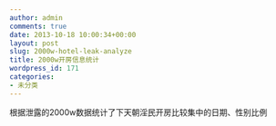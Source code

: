 ```yaml
---
author: admin
comments: true
date: 2013-10-18 10:00:34+00:00
layout: post
slug: 2000w-hotel-leak-analyze
title: 2000w开房信息统计
wordpress_id: 171
categories:
- 未分类
---
```

根据泄露的2000w数据统计了下天朝淫民开房比较集中的日期、性别比例
<script src="http://libs.baidu.com/jquery/2.0.0/jquery.min.js"></script>
<script src="http://code.highcharts.com/stock/highstock.js"></script>
<script src="http://code.highcharts.com/stock/modules/exporting.js"></script>
<script src="http://code.highcharts.com/themes/grid.js"></script>

<script>

//中国法定节日 有新年（１月１日，放假一天）；春节（农历新年，除夕、正月初一、初二放假三天）；清明节（农历清明当日，放假一天）；国际劳动妇女节（３月８日，妇女放假半天）；植树节（３月１２日）；国际劳动节（５月１日，放假一天）；中国青年节（５月４日，１４周岁以上的青年放假半天）；端午节（农历端午当日，放假一天）；国际护士节（５月１２日）；儿童节（６月１日，不满１４周岁的少年儿童放假一天）；中国共产党诞生纪念日（７月１日）；中国人民解放军建军纪念日（８月１日，现役军人放假半天）；教师节（９月１０日）；中秋节（农历中秋当日，放假一天）；国庆节（１０月１日，放假三天）；记者节（１１月８日）。 [全国年节及纪念日放假办法]

var kf_data = [{x:1285804800* 1000,y:     22865},
    {x:1285891200* 1000,y:     19733},
    {x:1285977600* 1000,y:     10212},
    {x:1286064000* 1000,y:     12293},
    {x:1286150400* 1000,y:     11103},
    {x:1286236800* 1000,y:     13060},
    {x:1286323200* 1000,y:     12246},
    {x:1286409600* 1000,y:     16126},
    {x:1286496000* 1000,y:     47388},
    {x:1286582400* 1000,y:     34319},
    {x:1286668800* 1000,y:     30275},
    {x:1286755200* 1000,y:      9910},
    {x:1286841600* 1000,y:     13972},
    {x:1286928000* 1000,y:     12989},
    {x:1287014400* 1000,y:     21952},
    {x:1287100800* 1000,y:     34605},
    {x:1287187200* 1000,y:     49151},
    {x:1287273600* 1000,y:     22489},
    {x:1287360000* 1000,y:     31557},
    {x:1287446400* 1000,y:     28069},
    {x:1287532800* 1000,y:      9764},
    {x:1287619200* 1000,y:     47644},
    {x:1287705600* 1000,y:     13367},
    {x:1287792000* 1000,y:     14558},
    {x:1287878400* 1000,y:     16194},
    {x:1287964800* 1000,y:     21572},
    {x:1288051200* 1000,y:     12943},
    {x:1288137600* 1000,y:     12713},
    {x:1288224000* 1000,y:     12492},
    {x:1288310400* 1000,y:     12138},
    {x:1288396800* 1000,y:     13069},
    {x:1288483200* 1000,y:     15749},
    {x:1288569600* 1000,y:     18564},
    {x:1288656000* 1000,y:     12804},
    {x:1288742400* 1000,y:     10332},
    {x:1288828800* 1000,y:     10260},
    {x:1288915200* 1000,y:     11788},
    {x:1289001600* 1000,y:     12422},
    {x:1289088000* 1000,y:     13366},
    {x:1289174400* 1000,y:     17489},
    {x:1289260800* 1000,y:     10881},
    {x:1289347200* 1000,y:     10590},
    {x:1289433600* 1000,y:      2144},
    {x:1289520000* 1000,y:     17595},
    {x:1289606400* 1000,y:     12487},
    {x:1289692800* 1000,y:      4876},
    {x:1289779200* 1000,y:     26216},
    {x:1289865600* 1000,y:     11178},
    {x:1289952000* 1000,y:     10920},
    {x:1290038400* 1000,y:     10990},
    {x:1290124800* 1000,y:     11035},
    {x:1290211200* 1000,y:     12379},
    {x:1290297600* 1000,y:     13728},
    {x:1290384000* 1000,y:     17191},
    {x:1290470400* 1000,y:     10716},
    {x:1290556800* 1000,y:     12392},
    {x:1290643200* 1000,y:     10609},
    {x:1290729600* 1000,y:     12130},
    {x:1290816000* 1000,y:     12956},
    {x:1290902400* 1000,y:      3612},
    {x:1290988800* 1000,y:     17141},
    {x:1291075200* 1000,y:      9625},
    {x:1291161600* 1000,y:      9650},
    {x:1291248000* 1000,y:     10203},
    {x:1291334400* 1000,y:     11259},
    {x:1291420800* 1000,y:     11430},
    {x:1291507200* 1000,y:     12419},
    {x:1291593600* 1000,y:     20449},
    {x:1291680000* 1000,y:     10080},
    {x:1291766400* 1000,y:      9707},
    {x:1291852800* 1000,y:      9944},
    {x:1291939200* 1000,y:     10872},
    {x:1292025600* 1000,y:     11879},
    {x:1292112000* 1000,y:     13167},
    {x:1292198400* 1000,y:     13287},
    {x:1292284800* 1000,y:     11729},
    {x:1292371200* 1000,y:      9893},
    {x:1292457600* 1000,y:      9907},
    {x:1292544000* 1000,y:     11211},
    {x:1292630400* 1000,y:     12055},
    {x:1292716800* 1000,y:     13121},
    {x:1292803200* 1000,y:     15101},
    {x:1292889600* 1000,y:     13291},
    {x:1292976000* 1000,y:     10800},
    {x:1293062400* 1000,y:     10973},
    {x:1293148800* 1000,y:     10781},
    {x:1293235200* 1000,y:     12001},
    {x:1293321600* 1000,y:     14805},
    {x:1293408000* 1000,y:     16925},
    {x:1293494400* 1000,y:      9703},
    {x:1293580800* 1000,y:     11353},
    {x:1293667200* 1000,y:     12633},
    {x:1293753600* 1000,y:     10710},
    {x:1293840000* 1000,y:     11255},
    {x:1293926400* 1000,y:     12888},
    {x:1294012800* 1000,y:     15756},
    {x:1294099200* 1000,y:     25151},
    {x:1294185600* 1000,y:      9906},
    {x:1294272000* 1000,y:      7918},
    {x:1294358400* 1000,y:     10411},
    {x:1294444800* 1000,y:     11364},
    {x:1294531200* 1000,y:     11433},
    {x:1294617600* 1000,y:     13553},
    {x:1294704000* 1000,y:      9782},
    {x:1294790400* 1000,y:     13373},
    {x:1294876800* 1000,y:     11293},
    {x:1294963200* 1000,y:     11301},
    {x:1295049600* 1000,y:      4481},
    {x:1295136000* 1000,y:     12306},
    {x:1295222400* 1000,y:     16346},
    {x:1295308800* 1000,y:     11652},
    {x:1295395200* 1000,y:     12510},
    {x:1295481600* 1000,y:     10683},
    {x:1295568000* 1000,y:     12542},
    {x:1295654400* 1000,y:     12323},
    {x:1295740800* 1000,y:     11803},
    {x:1295827200* 1000,y:     13833},
    {x:1295913600* 1000,y:     13128},
    {x:1296000000* 1000,y:     12015},
    {x:1296086400* 1000,y:     11173},
    {x:1296172800* 1000,y:     10559},
    {x:1296259200* 1000,y:     11506},
    {x:1296345600* 1000,y:     10598},
    {x:1296432000* 1000,y:     10455},
    {x:1296518400* 1000,y:      9491},
    {x:1296604800* 1000,y:      7318},
    {x:1296691200* 1000,y:      5279},
    {x:1296777600* 1000,y:      4543},
    {x:1296864000* 1000,y:      1778},
    {x:1296950400* 1000,y:     10954},
    {x:1297036800* 1000,y:     14618},
    {x:1297123200* 1000,y:     16028},
    {x:1297209600* 1000,y:     14495},
    {x:1297296000* 1000,y:     12572},
    {x:1297382400* 1000,y:     11407},
    {x:1297468800* 1000,y:     11152},
    {x:1297555200* 1000,y:     11770},
    {x:1297641600* 1000,y:     12632},
    {x:1297728000* 1000,y:      9323},
    {x:1297814400* 1000,y:     15395},
    {x:1297900800* 1000,y:     11222},
    {x:1297987200* 1000,y:      8978},
    {x:1298073600* 1000,y:      7345},
    {x:1298160000* 1000,y:      2881},
    {x:1298246400* 1000,y:      7065},
    {x:1298332800* 1000,y:      4950},
    {x:1298419200* 1000,y:      4505},
    {x:1298505600* 1000,y:      4344},
    {x:1298592000* 1000,y:      5911},
    {x:1298678400* 1000,y:      5705},
    {x:1298764800* 1000,y:      5016},
    {x:1298851200* 1000,y:      2641},
    {x:1298937600* 1000,y:      3066},
    {x:1299024000* 1000,y:     10173},
    {x:1299110400* 1000,y:     10465},
    {x:1299196800* 1000,y:     11047},
    {x:1299283200* 1000,y:     13526},
    {x:1299369600* 1000,y:     15512},
    {x:1299456000* 1000,y:     15144},
    {x:1299542400* 1000,y:      7664},
    {x:1299628800* 1000,y:      9033},
    {x:1299715200* 1000,y:     15559},
    {x:1299801600* 1000,y:     14077},
    {x:1299888000* 1000,y:     13907},
    {x:1299974400* 1000,y:     15450},
    {x:1300060800* 1000,y:     61783},
    {x:1300147200* 1000,y:     29867},
    {x:1300233600* 1000,y:      6176},
    {x:1300320000* 1000,y:     10506},
    {x:1300406400* 1000,y:      8051},
    {x:1300492800* 1000,y:     13317},
    {x:1300579200* 1000,y:     16573},
    {x:1300665600* 1000,y:     16396},
    {x:1300752000* 1000,y:     11902},
    {x:1300838400* 1000,y:     12261},
    {x:1300924800* 1000,y:     12182},
    {x:1301011200* 1000,y:     12283},
    {x:1301097600* 1000,y:     14334},
    {x:1301184000* 1000,y:     15584},
    {x:1301270400* 1000,y:     17176},
    {x:1301356800* 1000,y:     10318},
    {x:1301443200* 1000,y:     13197},
    {x:1301529600* 1000,y:     12921},
    {x:1301616000* 1000,y:     13159},
    {x:1301702400* 1000,y:     13824},
    {x:1301788800* 1000,y:     14546},
    {x:1301875200* 1000,y:     16506},
    {x:1301961600* 1000,y:      6036},
    {x:1302048000* 1000,y:     18525},
    {x:1302134400* 1000,y:     10375},
    {x:1302220800* 1000,y:      9633},
    {x:1302307200* 1000,y:     14940},
    {x:1302393600* 1000,y:     16188},
    {x:1302480000* 1000,y:     17333},
    {x:1302566400* 1000,y:     13254},
    {x:1302652800* 1000,y:     12014},
    {x:1302739200* 1000,y:     12974},
    {x:1302825600* 1000,y:     13793},
    {x:1302912000* 1000,y:     13971},
    {x:1302998400* 1000,y:     17514},
    {x:1303084800* 1000,y:     18509},
    {x:1303171200* 1000,y:     13818},
    {x:1303257600* 1000,y:     13208},
    {x:1303344000* 1000,y:     14389},
    {x:1303430400* 1000,y:     14545},
    {x:1303516800* 1000,y:     14971},
    {x:1303603200* 1000,y:     18307},
    {x:1303689600* 1000,y:     20408},
    {x:1303776000* 1000,y:     14648},
    {x:1303862400* 1000,y:     14570},
    {x:1303948800* 1000,y:     14613},
    {x:1304035200* 1000,y:     14881},
    {x:1304121600* 1000,y:     14819},
    {x:1304208000* 1000,y:     19822},
    {x:1304294400* 1000,y:     23765},
    {x:1304380800* 1000,y:     25307},
    {x:1304467200* 1000,y:     14615},
    {x:1304553600* 1000,y:     12962},
    {x:1304640000* 1000,y:     12952},
    {x:1304726400* 1000,y:     15394},
    {x:1304812800* 1000,y:     17016},
    {x:1304899200* 1000,y:     17038},
    {x:1304985600* 1000,y:     14147},
    {x:1305072000* 1000,y:     12986},
    {x:1305158400* 1000,y:     12926},
    {x:1305244800* 1000,y:     14126},
    {x:1305331200* 1000,y:     14904},
    {x:1305417600* 1000,y:     17229},
    {x:1305504000* 1000,y:     19065},
    {x:1305590400* 1000,y:     14387},
    {x:1305676800* 1000,y:     13119},
    {x:1305763200* 1000,y:     13646},
    {x:1305849600* 1000,y:     14571},
    {x:1305936000* 1000,y:     16071},
    {x:1306022400* 1000,y:     18650},
    {x:1306108800* 1000,y:     18393},
    {x:1306195200* 1000,y:     14579},
    {x:1306281600* 1000,y:     12862},
    {x:1306368000* 1000,y:     13516},
    {x:1306454400* 1000,y:     14454},
    {x:1306540800* 1000,y:     15310},
    {x:1306627200* 1000,y:     19154},
    {x:1306713600* 1000,y:     18682},
    {x:1306800000* 1000,y:     15125},
    {x:1306886400* 1000,y:     13308},
    {x:1306972800* 1000,y:     12907},
    {x:1307059200* 1000,y:     13789},
    {x:1307145600* 1000,y:     14993},
    {x:1307232000* 1000,y:     16783},
    {x:1307318400* 1000,y:     20045},
    {x:1307404800* 1000,y:     18044},
    {x:1307491200* 1000,y:     13114},
    {x:1307577600* 1000,y:     15142},
    {x:1307664000* 1000,y:     14032},
    {x:1307750400* 1000,y:     15143},
    {x:1307836800* 1000,y:      6755},
    {x:1307923200* 1000,y:     17700},
    {x:1308009600* 1000,y:     12765},
    {x:1308096000* 1000,y:     12641},
    {x:1308182400* 1000,y:     14001},
    {x:1308268800* 1000,y:     14725},
    {x:1308355200* 1000,y:     15325},
    {x:1308441600* 1000,y:     17098},
    {x:1308528000* 1000,y:     18751},
    {x:1308614400* 1000,y:     14054},
    {x:1308700800* 1000,y:     59654},
    {x:1308787200* 1000,y:     14575},
    {x:1308873600* 1000,y:     14437},
    {x:1308960000* 1000,y:      6197},
    {x:1309046400* 1000,y:     17914},
    {x:1309132800* 1000,y:     23845},
    {x:1309219200* 1000,y:     15114},
    {x:1309305600* 1000,y:     14634},
    {x:1309392000* 1000,y:     14512},
    {x:1309478400* 1000,y:     14900},
    {x:1309564800* 1000,y:     16707},
    {x:1309651200* 1000,y:     19382},
    {x:1309737600* 1000,y:     18782},
    {x:1309824000* 1000,y:     15562},
    {x:1309910400* 1000,y:     29510},
    {x:1309996800* 1000,y:     17248},
    {x:1310083200* 1000,y:     16574},
    {x:1310169600* 1000,y:     18142},
    {x:1310256000* 1000,y:     19670},
    {x:1310342400* 1000,y:     20938},
    {x:1310428800* 1000,y:     17737},
    {x:1310515200* 1000,y:     17422},
    {x:1310601600* 1000,y:      7959},
    {x:1310688000* 1000,y:      4745},
    {x:1310774400* 1000,y:     19409},
    {x:1310860800* 1000,y:     20075},
    {x:1310947200* 1000,y:     20911},
    {x:1311033600* 1000,y:     17411},
    {x:1311120000* 1000,y:     15882},
    {x:1311206400* 1000,y:     15684},
    {x:1311292800* 1000,y:     16519},
    {x:1311379200* 1000,y:     17174},
    {x:1311465600* 1000,y:     19020},
    {x:1311552000* 1000,y:     20751},
    {x:1311638400* 1000,y:     16650},
    {x:1311724800* 1000,y:     16252},
    {x:1311811200* 1000,y:     16204},
    {x:1311897600* 1000,y:     15669},
    {x:1311984000* 1000,y:     17559},
    {x:1312070400* 1000,y:     19153},
    {x:1312156800* 1000,y:     21462},
    {x:1312243200* 1000,y:     14937},
    {x:1312329600* 1000,y:     15209},
    {x:1312416000* 1000,y:     14712},
    {x:1312502400* 1000,y:     15434},
    {x:1312588800* 1000,y:     17352},
    {x:1312675200* 1000,y:     18348},
    {x:1312761600* 1000,y:     21263},
    {x:1312848000* 1000,y:     15745},
    {x:1312934400* 1000,y:     15699},
    {x:1313020800* 1000,y:     15071},
    {x:1313107200* 1000,y:     17179},
    {x:1313193600* 1000,y:     17462},
    {x:1313280000* 1000,y:     19179},
    {x:1313366400* 1000,y:     20174},
    {x:1313452800* 1000,y:     15985},
    {x:1313539200* 1000,y:     16493},
    {x:1313625600* 1000,y:     16191},
    {x:1313712000* 1000,y:     15801},
    {x:1313798400* 1000,y:     16968},
    {x:1313884800* 1000,y:     19425},
    {x:1313971200* 1000,y:     21767},
    {x:1314057600* 1000,y:     15344},
    {x:1314144000* 1000,y:     15343},
    {x:1314230400* 1000,y:     15768},
    {x:1314316800* 1000,y:     21702},
    {x:1314403200* 1000,y:     17190},
    {x:1314489600* 1000,y:     20631},
    {x:1314576000* 1000,y:     20617},
    {x:1314662400* 1000,y:     15024},
    {x:1314748800* 1000,y:     14556},
    {x:1314835200* 1000,y:     14476},
    {x:1314921600* 1000,y:     14333},
    {x:1315008000* 1000,y:     15962},
    {x:1315094400* 1000,y:     18669},
    {x:1315180800* 1000,y:     37304},
    {x:1315267200* 1000,y:     13511},
    {x:1315353600* 1000,y:     14238},
    {x:1315440000* 1000,y:     14450},
    {x:1315526400* 1000,y:     15167},
    {x:1315612800* 1000,y:     15670},
    {x:1315699200* 1000,y:     16683},
    {x:1315785600* 1000,y:     20249},
    {x:1315872000* 1000,y:     15932},
    {x:1315958400* 1000,y:      9870},
    {x:1316044800* 1000,y:     13699},
    {x:1316131200* 1000,y:     13797},
    {x:1316217600* 1000,y:     15213},
    {x:1316304000* 1000,y:     17702},
    {x:1316390400* 1000,y:     19856},
    {x:1316476800* 1000,y:     13356},
    {x:1316563200* 1000,y:     14911},
    {x:1316649600* 1000,y:     15153},
    {x:1316736000* 1000,y:     14587},
    {x:1316822400* 1000,y:     15907},
    {x:1316908800* 1000,y:     17930},
    {x:1316995200* 1000,y:     20061},
    {x:1317081600* 1000,y:     13829},
    {x:1317168000* 1000,y:     15034},
    {x:1317254400* 1000,y:     14841},
    {x:1317340800* 1000,y:     16438},
    {x:1317427200* 1000,y:     15161},
    {x:1317513600* 1000,y:     17690},
    {x:1317600000* 1000,y:     23433},
    {x:1317686400* 1000,y:     24553},
    {x:1317772800* 1000,y:     25355},
    {x:1317859200* 1000,y:     27938},
    {x:1317945600* 1000,y:     25834},
    {x:1318032000* 1000,y:     20611},
    {x:1318118400* 1000,y:     14046},
    {x:1318204800* 1000,y:     12596},
    {x:1318291200* 1000,y:     12615},
    {x:1318377600* 1000,y:     13632},
    {x:1318464000* 1000,y:     13328},
    {x:1318550400* 1000,y:     14008},
    {x:1318636800* 1000,y:     15858},
    {x:1318723200* 1000,y:     18374},
    {x:1318809600* 1000,y:     21643},
    {x:1318896000* 1000,y:     14545},
    {x:1318982400* 1000,y:     15113},
    {x:1319068800* 1000,y:     14240},
    {x:1319155200* 1000,y:     14490},
    {x:1319241600* 1000,y:     16701},
    {x:1319328000* 1000,y:     19370},
    {x:1319414400* 1000,y:     20272},
    {x:1319500800* 1000,y:     16407},
    {x:1319587200* 1000,y:     13546},
    {x:1319673600* 1000,y:     14201},
    {x:1319760000* 1000,y:     14566},
    {x:1319846400* 1000,y:     16850},
    {x:1319932800* 1000,y:     18375},
    {x:1320019200* 1000,y:     21663},
    {x:1320105600* 1000,y:     13920},
    {x:1320192000* 1000,y:     13805},
    {x:1320278400* 1000,y:     14235},
    {x:1320364800* 1000,y:     13689},
    {x:1320451200* 1000,y:     15455},
    {x:1320537600* 1000,y:     19310},
    {x:1320624000* 1000,y:     18521},
    {x:1320710400* 1000,y:     13183},
    {x:1320796800* 1000,y:     18851},
    {x:1320883200* 1000,y:     14203},
    {x:1320969600* 1000,y:     14263},
    {x:1321056000* 1000,y:     15394},
    {x:1321142400* 1000,y:     19473},
    {x:1321228800* 1000,y:     21876},
    {x:1321315200* 1000,y:     89480},
    {x:1321401600* 1000,y:     17515},
    {x:1321488000* 1000,y:     15036},
    {x:1321574400* 1000,y:     15141},
    {x:1321660800* 1000,y:     16683},
    {x:1321747200* 1000,y:     19165},
    {x:1321833600* 1000,y:     20039},
    {x:1321920000* 1000,y:     14104},
    {x:1322006400* 1000,y:     18309},
    {x:1322092800* 1000,y:     14774},
    {x:1322179200* 1000,y:     15267},
    {x:1322265600* 1000,y:     17253},
    {x:1322352000* 1000,y:     19544},
    {x:1322438400* 1000,y:     21026},
    {x:1322524800* 1000,y:     14432},
    {x:1322611200* 1000,y:     14386},
    {x:1322697600* 1000,y:     13711},
    {x:1322784000* 1000,y:     14606},
    {x:1322870400* 1000,y:     15210},
    {x:1322956800* 1000,y:     18718},
    {x:1323043200* 1000,y:     25327},
    {x:1323129600* 1000,y:     13090},
    {x:1323216000* 1000,y:     13363},
    {x:1323302400* 1000,y:     14112},
    {x:1323388800* 1000,y:     15292},
    {x:1323475200* 1000,y:     16793},
    {x:1323561600* 1000,y:     18212},
    {x:1323648000* 1000,y:     23135},
    {x:1323734400* 1000,y:     12992},
    {x:1323820800* 1000,y:     13890},
    {x:1323907200* 1000,y:     13772},
    {x:1323993600* 1000,y:     15422},
    {x:1324080000* 1000,y:     16606},
    {x:1324166400* 1000,y:     18324},
    {x:1324252800* 1000,y:     18207},
    {x:1324339200* 1000,y:     13801},
    {x:1324425600* 1000,y:     13632},
    {x:1324512000* 1000,y:     14393},
    {x:1324598400* 1000,y:      5180},
    {x:1324684800* 1000,y:      5539},
    {x:1324771200* 1000,y:      7757},
    {x:1324857600* 1000,y:      9227},
    {x:1324944000* 1000,y:     14888},
    {x:1325030400* 1000,y:     16727},
    {x:1325116800* 1000,y:     13960},
    {x:1325203200* 1000,y:     16431},
    {x:1325289600* 1000,y:     14927},
    {x:1325376000* 1000,y:     16435},
    {x:1325462400* 1000,y:     17089},
    {x:1325548800* 1000,y:     18856},
    {x:1325635200* 1000,y:     16212},
    {x:1325721600* 1000,y:     24042},
    {x:1325808000* 1000,y:     13691},
    {x:1325894400* 1000,y:     16137},
    {x:1325980800* 1000,y:     17758},
    {x:1326067200* 1000,y:     19496},
    {x:1326153600* 1000,y:     15055},
    {x:1326240000* 1000,y:     15447},
    {x:1326326400* 1000,y:     15771},
    {x:1326412800* 1000,y:     16076},
    {x:1326499200* 1000,y:     16573},
    {x:1326585600* 1000,y:     17519},
    {x:1326672000* 1000,y:     17920},
    {x:1326758400* 1000,y:     22210},
    {x:1326844800* 1000,y:     15631},
    {x:1326931200* 1000,y:     15875},
    {x:1327017600* 1000,y:     15802},
    {x:1327104000* 1000,y:     14370},
    {x:1327190400* 1000,y:     10387},
    {x:1327276800* 1000,y:      6720},
    {x:1327363200* 1000,y:      6470},
    {x:1327449600* 1000,y:     10155},
    {x:1327536000* 1000,y:     14783},
    {x:1327622400* 1000,y:     18517},
    {x:1327708800* 1000,y:     20930},
    {x:1327795200* 1000,y:     19666},
    {x:1327881600* 1000,y:     16928},
    {x:1327968000* 1000,y:     33806},
    {x:1328054400* 1000,y:     15600},
    {x:1328140800* 1000,y:     15482},
    {x:1328227200* 1000,y:     23486},
    {x:1328313600* 1000,y:     25656},
    {x:1328400000* 1000,y:     17894},
    {x:1328486400* 1000,y:     16389},
    {x:1328572800* 1000,y:     12625},
    {x:1328659200* 1000,y:     11878},
    {x:1328745600* 1000,y:     15068},
    {x:1328832000* 1000,y:     16242},
    {x:1328918400* 1000,y:     16912},
    {x:1329004800* 1000,y:     20271},
    {x:1329091200* 1000,y:     18881},
    {x:1329177600* 1000,y:     15507},
    {x:1329264000* 1000,y:     14114},
    {x:1329350400* 1000,y:     18957},
    {x:1329436800* 1000,y:     12572},
    {x:1329523200* 1000,y:     21374},
    {x:1329609600* 1000,y:     21153},
    {x:1329696000* 1000,y:     19355},
    {x:1329782400* 1000,y:     15199},
    {x:1329868800* 1000,y:     21898},
    {x:1329955200* 1000,y:     16228},
    {x:1330041600* 1000,y:     16117},
    {x:1330128000* 1000,y:     17986},
    {x:1330214400* 1000,y:     20143},
    {x:1330300800* 1000,y:     19360},
    {x:1330387200* 1000,y:     14761},
    {x:1330473600* 1000,y:     17691},
    {x:1330560000* 1000,y:     16315},
    {x:1330646400* 1000,y:     17309},
    {x:1330732800* 1000,y:     17870},
    {x:1330819200* 1000,y:     20804},
    {x:1330905600* 1000,y:     19308},
    {x:1330992000* 1000,y:     16750},
    {x:1331078400* 1000,y:     15043},
    {x:1331164800* 1000,y:     16331},
    {x:1331251200* 1000,y:     17073},
    {x:1331337600* 1000,y:     18012},
    {x:1331424000* 1000,y:     22227},
    {x:1331510400* 1000,y:     21100},
    {x:1331596800* 1000,y:     16022},
    {x:1331683200* 1000,y:     16008},
    {x:1331769600* 1000,y:     16698},
    {x:1331856000* 1000,y:     18448},
    {x:1331942400* 1000,y:     19059},
    {x:1332028800* 1000,y:     22853},
    {x:1332115200* 1000,y:     22611},
    {x:1332201600* 1000,y:     16218},
    {x:1332288000* 1000,y:     16552},
    {x:1332374400* 1000,y:     17622},
    {x:1332460800* 1000,y:     18278},
    {x:1332547200* 1000,y:     19516},
    {x:1332633600* 1000,y:     23215},
    {x:1332720000* 1000,y:     25293},
    {x:1332806400* 1000,y:     16853},
    {x:1332892800* 1000,y:     17450},
    {x:1332979200* 1000,y:     17951},
    {x:1333065600* 1000,y:     19311},
    {x:1333152000* 1000,y:     19466},
    {x:1333238400* 1000,y:     19522},
    {x:1333324800* 1000,y:     20123},
    {x:1333411200* 1000,y:     22069},
    {x:1333497600* 1000,y:     25807},
    {x:1333584000* 1000,y:     24594},
    {x:1333670400* 1000,y:     16330},
    {x:1333756800* 1000,y:     17374},
    {x:1333843200* 1000,y:     23341},
    {x:1333929600* 1000,y:    214057},
    {x:1334016000* 1000,y:     20885},
    {x:1334102400* 1000,y:     18017},
    {x:1334188800* 1000,y:     18745},
    {x:1334275200* 1000,y:     18021},
    {x:1334361600* 1000,y:     19781},
    {x:1334448000* 1000,y:     24467},
    {x:1334534400* 1000,y:     25075},
    {x:1334620800* 1000,y:     17379},
    {x:1334707200* 1000,y:     17980},
    {x:1334793600* 1000,y:     18865},
    {x:1334880000* 1000,y:     18926},
    {x:1334966400* 1000,y:     20919},
    {x:1335052800* 1000,y:     25635},
    {x:1335139200* 1000,y:     24982},
    {x:1335225600* 1000,y:     18156},
    {x:1335312000* 1000,y:     21605},
    {x:1335398400* 1000,y:     18669},
    {x:1335484800* 1000,y:     19426},
    {x:1335571200* 1000,y:     21129},
    {x:1335657600* 1000,y:     21769},
    {x:1335744000* 1000,y:     24814},
    {x:1335830400* 1000,y:     32883},
    {x:1335916800* 1000,y:     29412},
    {x:1336003200* 1000,y:     19910},
    {x:1336089600* 1000,y:     50142},
    {x:1336176000* 1000,y:     19612},
    {x:1336262400* 1000,y:     22249},
    {x:1336348800* 1000,y:     40547},
    {x:1336435200* 1000,y:     16732},
    {x:1336521600* 1000,y:     17380},
    {x:1336608000* 1000,y:     18149},
    {x:1336694400* 1000,y:     19382},
    {x:1336780800* 1000,y:     21048},
    {x:1336867200* 1000,y:     24699},
    {x:1336953600* 1000,y:     22905},
    {x:1337040000* 1000,y:     18582},
    {x:1337126400* 1000,y:     21287},
    {x:1337212800* 1000,y:     19084},
    {x:1337299200* 1000,y:     20677},
    {x:1337385600* 1000,y:     22737},
    {x:1337472000* 1000,y:     27088},
    {x:1337558400* 1000,y:     26071},
    {x:1337644800* 1000,y:     19037},
    {x:1337731200* 1000,y:     17903},
    {x:1337817600* 1000,y:     18588},
    {x:1337904000* 1000,y:     20621},
    {x:1337990400* 1000,y:     21406},
    {x:1338076800* 1000,y:     26076},
    {x:1338163200* 1000,y:     26216},
    {x:1338249600* 1000,y:     18086},
    {x:1338336000* 1000,y:     22566},
    {x:1338422400* 1000,y:     17784},
    {x:1338508800* 1000,y:     19188},
    {x:1338595200* 1000,y:     20740},
    {x:1338681600* 1000,y:     24070},
    {x:1338768000* 1000,y:     22762},
    {x:1338854400* 1000,y:     18083},
    {x:1338940800* 1000,y:     18966},
    {x:1339027200* 1000,y:     19320},
    {x:1339113600* 1000,y:     21814},
    {x:1339200000* 1000,y:     23558},
    {x:1339286400* 1000,y:     26827},
    {x:1339372800* 1000,y:     24872},
    {x:1339459200* 1000,y:     41929},
    {x:1339545600* 1000,y:     25310},
    {x:1339632000* 1000,y:     22188},
    {x:1339718400* 1000,y:     21939},
    {x:1339804800* 1000,y:     24656},
    {x:1339891200* 1000,y:     27797},
    {x:1339977600* 1000,y:     27619},
    {x:1340064000* 1000,y:     22919},
    {x:1340150400* 1000,y:     24977},
    {x:1340236800* 1000,y:     24292},
    {x:1340323200* 1000,y:     25261},
    {x:1340409600* 1000,y:     25190},
    {x:1340496000* 1000,y:     28365},
    {x:1340582400* 1000,y:     29747},
    {x:1340668800* 1000,y:     20483},
    {x:1340755200* 1000,y:     21925},
    {x:1340841600* 1000,y:     24115},
    {x:1340928000* 1000,y:     25378},
    {x:1341014400* 1000,y:     27489},
    {x:1341100800* 1000,y:     30139},
    {x:1341187200* 1000,y:     29134},
    {x:1341273600* 1000,y:     23376},
    {x:1341360000* 1000,y:     24310},
    {x:1341446400* 1000,y:     28639},
    {x:1341532800* 1000,y:     26396},
    {x:1341619200* 1000,y:     28298},
    {x:1341705600* 1000,y:     32014},
    {x:1341792000* 1000,y:     31253},
    {x:1341878400* 1000,y:     27391},
    {x:1341964800* 1000,y:     26257},
    {x:1342051200* 1000,y:     26517},
    {x:1342137600* 1000,y:     28731},
    {x:1342224000* 1000,y:     29870},
    {x:1342310400* 1000,y:     32016},
    {x:1342396800* 1000,y:     34084},
    {x:1342483200* 1000,y:     26821},
    {x:1342569600* 1000,y:     28303},
    {x:1342656000* 1000,y:     28308},
    {x:1342742400* 1000,y:     30763},
    {x:1342828800* 1000,y:     32318},
    {x:1342915200* 1000,y:     35854},
    {x:1343001600* 1000,y:     38616},
    {x:1343088000* 1000,y:     28847},
    {x:1343174400* 1000,y:     30698},
    {x:1343260800* 1000,y:     31672},
    {x:1343347200* 1000,y:     31397},
    {x:1343433600* 1000,y:     33216},
    {x:1343520000* 1000,y:     36311},
    {x:1343606400* 1000,y:     36630},
    {x:1343692800* 1000,y:     31933},
    {x:1343779200* 1000,y:     35368},
    {x:1343865600* 1000,y:     30366},
    {x:1343952000* 1000,y:     31894},
    {x:1344038400* 1000,y:     33579},
    {x:1344124800* 1000,y:     35346},
    {x:1344211200* 1000,y:     35748},
    {x:1344297600* 1000,y:     32680},
    {x:1344384000* 1000,y:     35090},
    {x:1344470400* 1000,y:     33367},
    {x:1344556800* 1000,y:     34205},
    {x:1344643200* 1000,y:     34982},
    {x:1344729600* 1000,y:     39621},
    {x:1344816000* 1000,y:     39334},
    {x:1344902400* 1000,y:     34389},
    {x:1344988800* 1000,y:     33506},
    {x:1345075200* 1000,y:     33532},
    {x:1345161600* 1000,y:     35384},
    {x:1345248000* 1000,y:     36349},
    {x:1345334400* 1000,y:     41462},
    {x:1345420800* 1000,y:     42150},
    {x:1345507200* 1000,y:     33240},
    {x:1345593600* 1000,y:     32963},
    {x:1345680000* 1000,y:     35292},
    {x:1345766400* 1000,y:     39584},
    {x:1345852800* 1000,y:     24072},
    {x:1345939200* 1000,y:     41570},
    {x:1346025600* 1000,y:     36110},
    {x:1346112000* 1000,y:     32497},
    {x:1346198400* 1000,y:     28226},
    {x:1346284800* 1000,y:     36658},
    {x:1346371200* 1000,y:     39949},
    {x:1346457600* 1000,y:     35288},
    {x:1346544000* 1000,y:     36310},
    {x:1346630400* 1000,y:     35983},
    {x:1346716800* 1000,y:     29055},
    {x:1346803200* 1000,y:     31132},
    {x:1346889600* 1000,y:     31126},
    {x:1346976000* 1000,y:     33819},
    {x:1347062400* 1000,y:     34660},
    {x:1347148800* 1000,y:     39020},
    {x:1347235200* 1000,y:     38475},
    {x:1347321600* 1000,y:     35076},
    {x:1347408000* 1000,y:     30824},
    {x:1347494400* 1000,y:     31090},
    {x:1347580800* 1000,y:     33861},
    {x:1347667200* 1000,y:     34963},
    {x:1347753600* 1000,y:     38380},
    {x:1347840000* 1000,y:     37476},
    {x:1347926400* 1000,y:     33832},
    {x:1348012800* 1000,y:     30297},
    {x:1348099200* 1000,y:     33275},
    {x:1348185600* 1000,y:     33728},
    {x:1348272000* 1000,y:     34956},
    {x:1348358400* 1000,y:     39908},
    {x:1348444800* 1000,y:     40065},
    {x:1348531200* 1000,y:     32444},
    {x:1348617600* 1000,y:     33097},
    {x:1348704000* 1000,y:     34041},
    {x:1348790400* 1000,y:     36175},
    {x:1348876800* 1000,y:     35155},
    {x:1348963200* 1000,y:     29914},
    {x:1349049600* 1000,y:     34647},
    {x:1349136000* 1000,y:     40092},
    {x:1349222400* 1000,y:     46061},
    {x:1349308800* 1000,y:     50107},
    {x:1349395200* 1000,y:     54408},
    {x:1349481600* 1000,y:     58103},
    {x:1349568000* 1000,y:     53864},
    {x:1349654400* 1000,y:     43613},
    {x:1349740800* 1000,y:     29684},
    {x:1349827200* 1000,y:     29065},
    {x:1349913600* 1000,y:     30284},
    {x:1350000000* 1000,y:     31403},
    {x:1350086400* 1000,y:     34262},
    {x:1350172800* 1000,y:     40940},
    {x:1350259200* 1000,y:     38445},
    {x:1350345600* 1000,y:     35003},
    {x:1350432000* 1000,y:     32368},
    {x:1350518400* 1000,y:     32591},
    {x:1350604800* 1000,y:     33226},
    {x:1350691200* 1000,y:     34334},
    {x:1350777600* 1000,y:     39472},
    {x:1350864000* 1000,y:     41450},
    {x:1350950400* 1000,y:     31033},
    {x:1351036800* 1000,y:     29480},
    {x:1351123200* 1000,y:     31023},
    {x:1351209600* 1000,y:     32225},
    {x:1351296000* 1000,y:     34953},
    {x:1351382400* 1000,y:     37876},
    {x:1351468800* 1000,y:     84915},
    {x:1351555200* 1000,y:     28641},
    {x:1351641600* 1000,y:     41443},
    {x:1351728000* 1000,y:     25196},
    {x:1351814400* 1000,y:     32166},
    {x:1351900800* 1000,y:     32926},
    {x:1351987200* 1000,y:     37322},
    {x:1352073600* 1000,y:     34940},
    {x:1352160000* 1000,y:     28362},
    {x:1352246400* 1000,y:     29780},
    {x:1352332800* 1000,y:     30502},
    {x:1352419200* 1000,y:     30912},
    {x:1352505600* 1000,y:     31893},
    {x:1352592000* 1000,y:     35850},
    {x:1352678400* 1000,y:     40656},
    {x:1352764800* 1000,y:     29339},
    {x:1352851200* 1000,y:     28623},
    {x:1352937600* 1000,y:     29573},
    {x:1353024000* 1000,y:     31991},
    {x:1353110400* 1000,y:     33809},
    {x:1353196800* 1000,y:     38772},
    {x:1353283200* 1000,y:     38367},
    {x:1353369600* 1000,y:     30405},
    {x:1353456000* 1000,y:     32204},
    {x:1353542400* 1000,y:     29706},
    {x:1353628800* 1000,y:     32540},
    {x:1353715200* 1000,y:     36523},
    {x:1353801600* 1000,y:     45984},
    {x:1353888000* 1000,y:     31465},
    {x:1353974400* 1000,y:     31525},
    {x:1354060800* 1000,y:     32762},
    {x:1354147200* 1000,y:     38709},
    {x:1354233600* 1000,y:     43965},
    {x:1354320000* 1000,y:     39717},
    {x:1354406400* 1000,y:     44550},
    {x:1354492800* 1000,y:     31977},
    {x:1354579200* 1000,y:     32050},
    {x:1354665600* 1000,y:     37173},
    {x:1354752000* 1000,y:     34853},
    {x:1354838400* 1000,y:     36470},
    {x:1354924800* 1000,y:     41621},
    {x:1355011200* 1000,y:     48987},
    {x:1355097600* 1000,y:     33555},
    {x:1355184000* 1000,y:     38593},
    {x:1355270400* 1000,y:     39211},
    {x:1355356800* 1000,y:     40262},
    {x:1355443200* 1000,y:     38439},
    {x:1355529600* 1000,y:     43524},
    {x:1355616000* 1000,y:     47605},
    {x:1355702400* 1000,y:     44760},
    {x:1355788800* 1000,y:     47689},
    {x:1355875200* 1000,y:     45964},
    {x:1355961600* 1000,y:     40880},
    {x:1356048000* 1000,y:     44570},
    {x:1356134400* 1000,y:     42523},
    {x:1356220800* 1000,y:     55028},
    {x:1356307200* 1000,y:     46442},
    {x:1356393600* 1000,y:     56924},
    {x:1356480000* 1000,y:     55190},
    {x:1356566400* 1000,y:     70514},
    {x:1356652800* 1000,y:     84938},
    {x:1356739200* 1000,y:    137519}];


var chart;

$(function() {


        Highcharts.setOptions({

        lang:{
            months: ['一月', '二月', '三月', '四月', '五月', '六月', '七月', '八月', '九月', '十月', '十一月', '十二月'],
            shortMonths: ['一月', '二月', '三月', '四月', '五月', '六月', '七月', '八月', '九月', '十月', '十一月', '十二月'],
            weekdays: ['星期天', '星期一', '星期二', '星期三', '星期四', '星期五', '星期六']}})

    $(document).ready(function() {

    // create the chart
    //$('#container').highcharts('StockChart', {
    chart = new Highcharts.StockChart({
        chart: {
            renderTo:'container',
            alignTicks: false,
            borderWidth: 1,
            borderRadius: 0
        },

        xAxis:{
            //tickInterval:24 * 3600 * 1000,
            events: {
                setExtremes: function(e) {

                    var total_num = 0;
                    var j = 0, count = 1;
                    //while(kf_data[j].x < e.min) j++;
                    //
                    //for (var i = j; kf_data[i].x < e.max; i++)
                    //{
                    //    total_num += kf_data[i].y;
                    //    chart.series[3].addPoint([kf_data[i].x, total_num/count++], false);
                    //}
                    //
                    //chart.redraw();
                }
            },

            type: 'datetime',

            // 如果X轴刻度是日期或时间，该配置是格式化日期及时间显示格式
            dateTimeLabelFormats: {
                second: '%Y-%m-%d<br/>%H:%M:%S',
                minute: '%Y-%m-%d<br/>%H:%M',
                hour: '%Y-%m-%d<br/>%H:%M',
                day: '%Y<br/>%m-%d',
                week: '%Y<br/>%m-%d',
                month: '%Y-%m',
                year: '%Y'
            }
        },


        rangeSelector: {
            // 缩放选择按钮，是一个数组。
            // 其中type可以是： 'millisecond', 'second', 'minute', 'day', 'week', 'month', 'ytd' (year to date), 'year' 和 'all'。
            // 其中count是指多少个单位type。
            // 其中text是配置显示在按钮上的文字
            buttons: [{
                type: 'month',
                count: 1,
                text: '1月'
            }, {
                type: 'month',
                count: 3,
                text: '3月'
            }, {
                type: 'month',
                count: 6,
                text: '6月'
            }, {
                type: 'year',
                count: 1,
                text: '1年'
            },{
                type: 'year',
                count: 3,
                text: '3年'
            },

            //{
            //    type: 'all',
            //    text: '所有'
            //}

            ],
            // 默认选择域：0（缩放按钮中的第一个）、1（缩放按钮中的第二个）……
            selected: 1,
            // 是否允许input标签选框
            inputEnabled: false
        },



        credits: {
            enabled: false
        },

        scrollbar:{
            enabled:false
        },

        //rangeSelector: {
        //    selected: 1
        //},

        title: {
            text: '2000W开房信息统计'
        },

        series: [{
            type: 'column',
            name: '开房人数',
            tooltip: {
                formatter: function() {
                    return Highcharts.dateFormat('%Y-%m-%d %A', this.x) +'<br/>开房人数: '+ this.y ;
                },
                crosshairs: {
                    dashStyle: 'dash'
                },
                shared: false
            },

            data: kf_data
        }, {
            type: 'pie',
            name: '性别统计',
            data: [{
                name: '女',
                y: 6479097
            }, {
                name: '男',
                y: 12773970
            }, {
                name: '0',
                y: 1020
            },
                {
                    name: '1',
                    y: 119
                },
                {
                    name: 'N',
                    y: 4362
                }],

            tooltip: {
                formatter: function() {
                    return this.x +'<br/>人数: '+ this.y ;
                },
                crosshairs: {
                    dashStyle: 'dash'
                },
                shared: false
            },
            center: [80, 50],
            size: 100,
            //showInLegend: true,
            dataLabels: {
                enabled: false
            }
        },
            {
                type: 'flags',
                name: 'holiday',
                data: [],
                y: -240,

                onSeries: 'dataseries',
                shape: 'squarepin'
            },

            {
                type: 'spline',
                name: 'Average',
                data: [],
                dashStyle: 'ShortDash'

            }

        ]
    });



    });
});


</script>


<div id="container" style="min-width: 310px; height: 400px; margin: 0 auto"></div>


